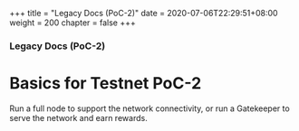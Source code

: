 +++
title = "Legacy Docs (PoC-2)"
date = 2020-07-06T22:29:51+08:00
weight = 200
chapter = false
+++

### Legacy Docs (PoC-2)

# Basics for Testnet PoC-2

Run a full node to support the network connectivity, or run a Gatekeeper to serve the network and earn rewards.
